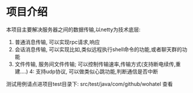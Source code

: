 # 项目介绍
本项目主要解决服务器之间的数据传输,以netty为技术底层:
1. 普通消息传输, 可以实现rpc请求,响应
2. 会话消息传输, 可以实现比如,类似远程执行shell命令的功能,或者聊天群的功能
3. 文件传输, 服务间文件传输; 可以控制传输速率,传输方式(支持断电续传,重建....)
   4: 支持udp协议, 可以做类似心跳功能,判断通信是否中断

测试用例请点进项目test目录下: src/test/java/com/github/wohatel
查看
